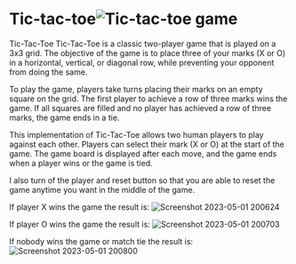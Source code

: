 # Tic-tac-toe![Tic-tac-toe game](https://user-images.githubusercontent.com/43598028/235467674-41944694-c51d-47c0-9a25-938305018a0a.png)
Tic-Tac-Toe
Tic-Tac-Toe is a classic two-player game that is played on a 3x3 grid. The objective of the game is to place three of your marks (X or O) in a horizontal, vertical, or diagonal row, while preventing your opponent from doing the same.

To play the game, players take turns placing their marks on an empty square on the grid. The first player to achieve a row of three marks wins the game. If all squares are filled and no player has achieved a row of three marks, the game ends in a tie.

This implementation of Tic-Tac-Toe allows two human players to play against each other. Players can select their mark (X or O) at the start of the game. The game board is displayed after each move, and the game ends when a player wins or the game is tied.

I also turn of the player and reset button so that you are able to reset the game anytime you want in the middle of the game.

If player X wins the game the result is:
![Screenshot 2023-05-01 200624](https://user-images.githubusercontent.com/43598028/235469089-073a20ee-024c-49a9-a980-dd06ced5bc16.png)

If player O wins the game the result is:
![Screenshot 2023-05-01 200703](https://user-images.githubusercontent.com/43598028/235469169-b1ca7d8c-c926-40cb-9860-fb2f54371b40.png)

If nobody wins the game or match tie the result is:
![Screenshot 2023-05-01 200800](https://user-images.githubusercontent.com/43598028/235469298-bc6fe043-6d76-4382-9ae3-fc2ce9cf0c7b.png)
